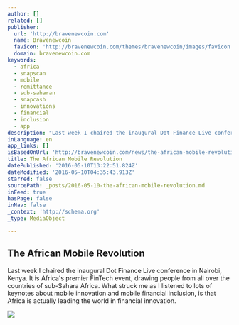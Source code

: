 ```yaml
---
author: []
related: []
publisher:
  url: 'http://bravenewcoin.com'
  name: Bravenewcoin
  favicon: 'http://bravenewcoin.com/themes/bravenewcoin/images/favicon.ico'
  domain: bravenewcoin.com
keywords:
  - africa
  - snapscan
  - mobile
  - remittance
  - sub-saharan
  - snapcash
  - innovations
  - financial
  - inclusion
  - app
description: "Last week I chaired the inaugural Dot Finance Live conference in Nairobi, Kenya. It is Africa's premier FinTech event, drawing people from all over the countries of sub-Sahara Africa. What struck me as I listened to lots of keynotes about mobile innovation and mobile financial inclusion, is that Africa is actually leading the world in financial innovation."
inLanguage: en
app_links: []
isBasedOnUrl: 'http://bravenewcoin.com/news/the-african-mobile-revolution-part-one/'
title: The African Mobile Revolution
datePublished: '2016-05-10T13:22:51.824Z'
dateModified: '2016-05-10T04:35:43.913Z'
starred: false
sourcePath: _posts/2016-05-10-the-african-mobile-revolution.md
inFeed: true
hasPage: false
inNav: false
_context: 'http://schema.org'
_type: MediaObject

---
```

<article style=""><h1>The African Mobile Revolution</h1><p>Last week I chaired the inaugural Dot Finance Live conference in Nairobi, Kenya. It is Africa's premier FinTech event, drawing people from all over the countries of sub-Sahara Africa. What struck me as I listened to lots of keynotes about mobile innovation and mobile financial inclusion, is that Africa is actually leading the world in financial innovation.</p><img src="http://bravenewcoin.com/assets/Uploads/_resampled/ResizedImage7201111-frm-cash-to-digital-africa-May-2016.jpg" /></article>